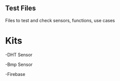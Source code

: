 ## Test Files
Files to test and check sensors, functions, use cases

# Kits
-DHT Sensor

-Bmp Sensor

-Firebase
